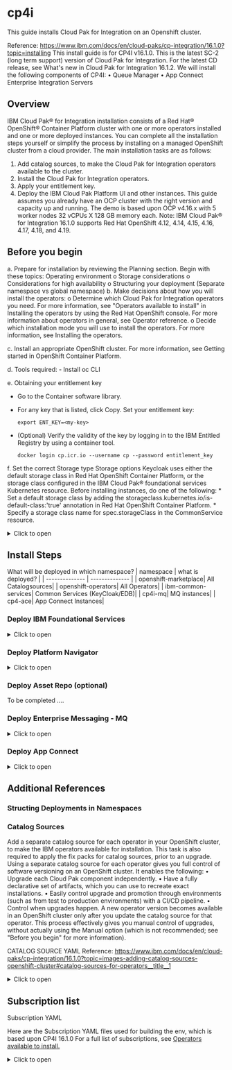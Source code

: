 # cp4i
This guide installs Cloud Pak for Integration on an Openshift cluster.

Reference: https://www.ibm.com/docs/en/cloud-paks/cp-integration/16.1.0?topic=installing
This install guide is for CP4I v16.1.0. This is the latest SC-2 (long term support) version of Cloud Pak for Integration. For the latest CD release, see What's new in Cloud Pak for Integration 16.1.2.
We will install the following components of CP4I: 
•	Queue Manager
•	App Connect Enterprise Integration Servers

## Overview
IBM Cloud Pak® for Integration installation consists of a Red Hat® OpenShift® Container Platform cluster with one or more operators installed and one or more deployed instances. You can complete all the installation steps yourself or simplify the process by installing on a managed OpenShift cluster from a cloud provider.
The main installation tasks are as follows:
1.	Add catalog sources, to make the Cloud Pak for Integration operators available to the cluster.
2.	Install the Cloud Pak for Integration operators.
3.	Apply your entitlement key.
4.	Deploy the IBM Cloud Pak Platform UI and other instances.
This guide assumes you already have an OCP cluster with the right version and capacity up and running. The demo is based upon OCP v4.16.x with 5 worker nodes 32 vCPUs X 128 GB memory each. 
Note: IBM Cloud Pak® for Integration 16.1.0 supports Red Hat OpenShift 4.12, 4.14, 4.15, 4.16, 4.17, 4.18, and 4.19. 

## Before you begin
a. Prepare for installation by reviewing the Planning section. Begin with these topics:
    Operating environment
    o	Storage considerations
    o	Considerations for high availability
    o	Structuring your deployment (Separate namespace vs global namespace)
b. Make decisions about how you will install the operators:
o	Determine which Cloud Pak for Integration operators you need. For more information, see "Operators available to install" in Installing the operators by using the Red Hat OpenShift console. For more information about operators in general, see Operator reference.
o	Decide which installation mode you will use to install the operators. For more information, see Installing the operators.

c. Install an appropriate OpenShift cluster. For more information, see Getting started in OpenShift Container Platform.

d. Tools required: 
	- Install oc CLI

e. Obtaining your entitlement key

   - Go to the Container software library.
 
   - For any key that is listed, click Copy.
		Set your entitlement key:
		
      ```
      export ENT_KEY=<my-key>
      ```
 
   - (Optional) Verify the validity of the key by logging in to the IBM Entitled Registry by using a container tool.
      ```
      docker login cp.icr.io --username cp --password entitlement_key
      ```
  
f. Set the correct Storage type
    Storage options 
    Keycloak uses either the default storage class in Red Hat OpenShift Container Platform, or the storage class configured in the IBM Cloud Pak® foundational services Kubernetes resource. Before installing instances, do one of the following:
    * Set a default storage class by adding the storageclass.kubernetes.io/is-default-class:'true' annotation in Red Hat OpenShift Container Platform.
    * Specify a storage class name for spec.storageClass in the CommonService resource.

<details closed>
<summary>Click to open</summary>
	
   - Identify current storage type
     Run command to identify the existing Storage type:
```
oc get sc
```

  Your will get a response like this showing 'ocs-storagecluster-cephfs (default)' (then proceed with the steps below):

  <img width="1028" height="88" alt="image" src="https://github.com/user-attachments/assets/db44e44f-714f-4162-9dba-fa9ae7bedde0" />

  

For this demo environment, we are using ODF, so default storage will be ocs-storagecluster-ceph-rbd. 

- Remove the existing default storage class

  Create sc-remove-default.yaml with following content

```yaml annotate
cat <<EOF > sc-remove-default.yaml
metadata:
  annotations:
    storageclass.kubernetes.io/is-default-class: "false"
EOF
```

  Execute the follwing command
  ```
  oc get sc | grep default | awk '{system("oc patch storageclass " $1 " --patch-file sc-remove-default.yaml")}'
  ```
  Successful response would look like
  `storageclass.storage.k8s.io/ocs-storagecluster-cephfs patched`

- Add the correct default storage class

  create sc-set-default.yaml with the following content
```yaml annotate
cat <<EOF > sc-set-default.yaml
metadata:
  annotations:
    storageclass.kubernetes.io/is-default-class: "true"
EOF
```

  Execute the following command
  ```
  oc patch storageclass ocs-storagecluster-ceph-rbd --patch-file sc-set-default.yaml
  ```
  Successfull response would look like:
  `storageclass.storage.k8s.io/ocs-storagecluster-ceph-rbd patched`

- Validate the default storage class
	Run the following command to verify that the default storage class is correct set to your desired option. In this case it should be ocs-storagecluster-ceph-rbd
```
oc get sc 
```

<img width="1055" height="104" alt="image" src="https://github.com/user-attachments/assets/0c7c632f-a89d-420a-a06e-bc6413153f16" />
</details>

## Install Steps

What will be deployed in which namespace?
| namespace      | what is deployed?       |
| -------------- | -------------- |
| openshift-marketplace| All Catalogsources|
| openshift-operators| All Operators|
| ibm-common-services| Common Services (KeyCloak/EDB)|
| cp4i-mq| MQ instances|
| cp4-ace| App Connect Instances|


### Deploy IBM Foundational Services
<details closed>
<summary>Click to open</summary>

Red Hat OpenShift Operators automate the creation, configuration, and management of instances of Kubernetes-native applications. Operators provide automation at every level of the stack—from managing the parts that make up the platform all the way to applications that are provided as a managed service.
Red Hat OpenShift uses the power of Operators to run the entire platform in an autonomous fashion while exposing configuration natively through Kubernetes objects, allowing for quick installation and frequent, robust updates. In addition to the automation advantages of Operators for managing the platform, Red Hat OpenShift makes it easier to find, install, and manage Operators running on your clusters.

The foundational services help you manage and administer IBM software on your cluster. IBM Cloud Pak foundational services component is included in several IBM Cloud Paks.

#### 1. Installing Cert Manager (Required if using APIC/Event Manager/Event Processing)

_Important: The API Connect cluster, Event Manager, and Event Processing instances require you to install an appropriate certificate manager. Follow the instructions in Installing the cert-manager Operator for Red Hat OpenShift to fulfill this requirement.
OPTIONAL: To install via Openshift Console UI, follow the instructions in Installing the cert-manager Operator for Red Hat OpenShift_

- Create a namespace

```
oc new-project cert-manager-operator
```

- Create the Operator

```yaml annotate
cat <<EOF | oc apply -f -
apiVersion: operators.coreos.com/v1
kind: OperatorGroup
metadata:
  name: cert-manager-operator
  namespace: cert-manager-operator 
spec:
  targetNamespaces:
  - cert-manager-operator
EOF
```
		
- Create the subscription

```yaml annotate
cat <<EOF | oc apply -f -
apiVersion: operators.coreos.com/v1alpha1
kind: Subscription
metadata:
  name: openshift-cert-manager-operator
  namespace: cert-manager-operator 
spec:
  channel: "stable-v1" 
  name: openshift-cert-manager-operator
  source: redhat-operators 
  sourceNamespace: openshift-marketplace
EOF
```
	
<!-- oc apply -f cert-manager-operatorgroup.yaml -->
<!-- oc apply -f cert-manager-subscription.yaml -->

- Confirm the subscription has been completed successfully before moving to the next step running the following command:
		
  		SUB_NAME=$(oc get deployment cert-manager-operator-controller-manager -n cert-manager-operator --ignore-not-found -o jsonpath='{.metadata.labels.olm\.owner}');if [ ! -z "$SUB_NAME" ]; then oc get csv/$SUB_NAME -n cert-manager-operator --ignore-not-found -o jsonpath='{.status.phase}';fi;echo
	
  Wait Until You get a response like this:
		`Succeeded`

#### 2. Install Common Services Catalog Source

   - Deploy the Catalog Source

	oc apply --filename https://raw.githubusercontent.com/IBM/cloud-pak/master/repo/case/ibm-cp-common-services/4.6.17/OLM/catalog-sources.yaml

   Note: Reference for correct catalog sources for CP4I v16.1.0: [Catalog sources for operators](https://www.ibm.com/docs/en/cloud-paks/cp-integration/16.1.0?topic=images-adding-catalog-sources-openshift-cluster#catalog-sources-for-operators)

  - Confirm the catalog source has been deployed successfully before moving to the next step running the following command:

		oc get catalogsources opencloud-operators -n openshift-marketplace -o jsonpath='{.status.connectionState.lastObservedState}';echo

    Wait Until You get a response like this:
		`READY`

#### 3. Create common-services namespace:

	oc create namespace ibm-common-services

#### 4. Install  common-services Operator:

  _Optional: Installing the operators by using the Red Hat OpenShift console_

  - Create a Subscription for the IBM Cloud Pak foundational services operator using the example file. Save the file as common-service-subscription.yaml

```yaml annotate
cat <<EOF | oc apply -f -
apiVersion: operators.coreos.com/v1alpha1
kind: Subscription
metadata:
  name: ibm-common-service-operator
  namespace: openshift-operators
spec:
  channel: v4.6
  installPlanApproval: Automatic
  name: ibm-common-service-operator
  source: opencloud-operators
  sourceNamespace: openshift-marketplace
EOF
```

<!-- oc apply -f common-service-subscription.yaml -n openshift-operators -->

   - Confirm the operator has been deployed successfully before moving to the next step running the following command:
		
  	SUB_NAME=$(oc get deployment/ibm-common-service-operator -n openshift-operators --ignore-not-found -o jsonpath='{.metadata.labels.olm\.owner}');if [ ! -z "$SUB_NAME" ]; then oc get csv/$SUB_NAME --ignore-not-found -o jsonpath='{.status.phase}';fi;echo
   
   Wait Until You get a response like this: 
   `Succeeded`
</details>


### Deploy Platform Navigator
<details closed>
<summary>Click to open</summary>
Deploying the Platform UI allows you to deploy and manage instances from a central location.

1. Install Platform UI Catalog Source
   _Note: Reference for correct catalog sources for CP4I v16.1.0: Catalog sources for operators_

		oc apply --filename https://raw.githubusercontent.com/IBM/cloud-pak/master/repo/case/ibm-integration-platform-navigator/7.3.16/OLM/catalog-sources.yaml

   Confirm the catalog source has been deployed successfully before moving to the next step running the following command:

		oc get catalogsources ibm-integration-platform-navigator-catalog -n openshift-marketplace -o jsonpath='{.status.connectionState.lastObservedState}';echo
  
   Wait Until You get a response like this:
		`READY`

2.	Install Operator:
   
a.	Create a Subscription for the IBM Cloud Pak foundational services operator

```yaml annotate
cat <<EOF | oc apply -f -
apiVersion: operators.coreos.com/v1alpha1
kind: Subscription
metadata:
  name: ibm-integration-platform-navigator
  namespace: openshift-operators
spec:
  channel: v7.3-sc2
  name: ibm-integration-platform-navigator
  source: ibm-integration-platform-navigator-catalog
  sourceNamespace: openshift-marketplace
EOF
```

<!-- oc apply -f platform-navigator-subscription.yaml -n openshift-operators -->

b.	Confirm the operator has been deployed successfully before moving to the next step running the following command:

	SUB_NAME=$(oc get deployment ibm-integration-platform-navigator-operator -n openshift-operators --ignore-not-found -o jsonpath='{.metadata.labels.olm\.owner}');if [ ! -z "$SUB_NAME" ]; then oc get csv/$SUB_NAME --ignore-not-found -o jsonpath='{.status.phase}';fi;echo
 
   Wait Until You get a response like this(after few minutes):
	  `Succeeded`
	_Note: You may be seeing a response of PENDING which indicates the deployment is underway butnot yet complete. Wait until the READY response is received before continuing._
  
3.	Deploy the Platform UI instance
   
a.	Create Platform UI namespace and add pull secret to Namespace

	oc new-project tools

	oc create secret docker-registry ibm-entitlement-key   --docker-username=cp    --docker-password=$ENT_KEY  --docker-server=cp.icr.io     --namespace=tools
 
   __Note: The IBM Entitled Registry contains software images for the instances in IBM Cloud Pak® for Integration. To allow the operators to automatically pull those software images, you must first obtain your entitlement key, then add your entitlement key in a pull secret. Your entitlement key must be added to the OpenShift cluster as a pull secret to deploy instances. Adding a global pull secret enables deployment of instances in all namespaces. The alternative is to add a pull secret to each namespace in which you plan to deploy instances (any namespace with operators), plus the 'openshift-operators' namespace. However, this option adds work to your installation process._


b.	Create a PlatformNavigator with the following configuration. 

```yaml annotate
cat <<EOF | oc apply -f -
apiVersion: integration.ibm.com/v1beta1
kind: PlatformNavigator
metadata:
  name: cp4i-navigator
  namespace: tools
spec:
  integrationAssistant:
    enabled: true
  license:
    accept: true
    license: L-JTPV-KYG8TF
  replicas: 3
  version: 16.1.0
EOF
```
  <!-- oc apply -f platform-ui-instance.yaml  -n tools -->

c.	Check the status of the Platform UI instance by running the following command in the project (namespace) where it was deployed:

	oc get platformnavigator cp4i-navigator -n tools -o jsonpath='{.status.conditions[0].type}';echo

   Wait Until You get a response like this: (Note: This can take upto 15mins)
       `Ready`

d.	Once the Platform UI instance is up and running get the access info:

Execute the following commands to retrieve the CP4I_URL, USER and Password:

	echo "CP4I Platform UI URL: $(oc get platformnavigator cp4i-navigator -n tools -o jsonpath='{.status.endpoints[?(@.name=="navigator")].uri}')";
	echo "CP4I admin user: $(oc get secret integration-admin-initial-temporary-credentials -n ibm-common-services -o jsonpath={.data.username} | base64 -d)";
	echo "CP4I admin password: $(oc get secret integration-admin-initial-temporary-credentials -n ibm-common-services -o jsonpath={.data.password} | base64 -d)"

 _Note the password is temporary and you will be required to change it the first time you log into Platform UI._

4. Login to CP4I
   
Use the browser to login to the CP4I url and upon successfully reset of password, you should see the following screen
 
<img width="1917" height="636" alt="image" src="https://github.com/user-attachments/assets/d33a090f-5dac-41f8-94b1-413dfc3e712f" />
</details>

### Deploy Asset Repo (optional)

To be completed …. 

### Deploy Enterprise Messaging - MQ

<details closed>
<summary>Click to open</summary>

1.	Install MQ Catalog Source:

   a. Deploy the Catalog source

	oc apply --filename https://raw.githubusercontent.com/IBM/cloud-pak/master/repo/case/ibm-mq/3.2.14/OLM/catalog-sources.yaml
 
   b. Confirm the catalog source has been deployed successfully before moving to the next step running the following command:
   
	oc get catalogsources ibmmq-operator-catalogsource -n openshift-marketplace -o jsonpath='{.status.connectionState.lastObservedState}';echo
 
   Wait Until You get a response like this:
      `READY`
	  
2.	Install MQ Operator (2-5 mins):
   
   a. Create a Subscription for the MQ operator using the example file. Save the file as mq-subscription.yaml

```yaml annotate
cat <<EOF | oc apply -f -
apiVersion: operators.coreos.com/v1alpha1
kind: Subscription
metadata:
  name: ibm-mq
  namespace: openshift-operators
spec:
  channel: v3.2-sc2
  name: ibm-mq
  source: ibmmq-operator-catalogsource
  sourceNamespace: openshift-marketplace
EOF
```

<!-- oc apply -f mq-subscription.yaml -n openshift-operators --> 

  b. Confirm the operator has been deployed successfully before moving to the next step running the following command:
  
		SUB_NAME=$(oc get deployment ibm-mq-operator -n openshift-operators --ignore-not-found -o jsonpath='{.metadata.labels.olm\.owner}');if [ ! -z "$SUB_NAME" ]; then oc get csv/$SUB_NAME --ignore-not-found -o jsonpath='{.status.phase}';fi;echo

  
   c. Wait Until You get a response like this:
      `Succeeded`

   
3.	Create MQ namespace and add pull secret to Namespace
   
		oc new-project cp4i-mq

		oc create secret docker-registry ibm-entitlement-key   --docker-username=cp    --docker-password=$ENT_KEY  --docker-server=cp.icr.io     --namespace=cp4i-mq

4.	Deploy Queue Manager Instance

Note: This is sample configuration for single Instance Queue Manager using MQSC and INI files. Additional configuration steps will be needed for more advanced MQ configuration and Security. 
	Creating a self-signed PKI using OpenSSL
	Example: Configuring a queue manager with mutual TLS authentication
	Testing a mutual TLS connection to a queue manager from your laptop
	Configuring high availability for queue managers using the IBM MQ Operator
	Configuring a Route to connect to a queue manager from outside a Red Hat OpenShift cluster

   a. Create mqsc-ini-example.yaml with the following:

```yaml annotate
cat <<EOF | oc apply -f -
apiVersion: v1
kind: ConfigMap
metadata:
  name: mqsc-ini-example
  namespace: cp4i-mq
data:
  example1.mqsc: |
    DEFINE QLOCAL('DEV.QUEUE.1') REPLACE
    DEFINE QLOCAL('DEV.QUEUE.2') REPLACE    
  example2.mqsc: |
    DEFINE QLOCAL('DEV.DEAD.LETTER.QUEUE') REPLACE
  example.ini: |
    Service:
      Name=AuthorizationService
      EntryPoints=14
      SecurityPolicy=UserExternal
EOF
```

  b. Create qmgr-demo-config.yaml with the following:
  
_(This yaml can also be generated via the platform navigator UI) 
(Navigate to Platform UI  Click Create Instance  Pick Queue Manager  Click next  Pick QuickStart configuration  Click Next  Toggle Advance Setting toggle switch  Enter the details  Click YAML ) Either copy+paste the new YAML or continue deploying MQ instance via UI)
_

```yaml annotate
cat <<EOF | oc apply -f -
apiVersion: mq.ibm.com/v1beta1
kind: QueueManager
metadata:
  name: qmgr-demo
  namespace: cp4i-mq
spec:
  version: 9.4.0.12-r1 # The identifier of the license you are accepting. This must be the correct license identifier for the version of MQ you are using. See https://ibm.biz/Bdm9be for valid values.
  license:
    accept: true
    license: L-JTPV-KYG8TF
    use: NonProduction
  queueManager:
    name: QMGRDEMO
    availability:
      type: SingleInstance
    mqsc:
    - configMap:
        name: mqsc-ini-example
        items:
        - example1.mqsc
        - example2.mqsc
    ini:
    - configMap:
        name: mqsc-ini-example
        items:
        - example.ini
    storage:
      defaultClass: ocs-storagecluster-ceph-rbd
      queueManager:
        type: persistent-claim
  web:
    console:
      authentication:
        provider: integration-keycloak
      authorization:
        provider: integration-keycloak
    enabled: true
EOF
```

<!-- oc apply -f mqsc-ini-example.yaml -n cp4i-mq --> 
<!-- oc apply -f qmgr-demo-config.yaml -n cp4i-mq --> 

  c. Confirm the instance has been deployed successfully before moving to the next step running the following command:
  
		oc get queuemanager qmgr-demo -n cp4i-mq -o jsonpath='{.status.phase}';echo
  
  d. Wait Until You get a response like this:
      `Running`
	  
  e. Execute the following command to verify that QMGR is running

		oc exec qmgr-demo-ibm-mq-0 -n cp4i-mq -- dspmq

5.	In the platform Navigator, you will now see any instance of Queue Manager running. 

   <img width="1917" height="636" alt="image" src="https://github.com/user-attachments/assets/44928bac-a75c-49f7-b5bf-7f54283ec1e1" />

   Click on the qmgr-demo link to navigate to Queue Manager console.
   
   <img width="1917" height="806" alt="image" src="https://github.com/user-attachments/assets/17b8d24a-61bf-4b18-8a48-ccde6e783746" />


</details>

### Deploy App Connect
<details closed>
<summary>Click to open</summary>

1.	Install App Connect Catalog Source:
    a. Apply the catalog source
	
 		oc apply --filename https://raw.githubusercontent.com/IBM/cloud-pak/master/repo/case/ibm-appconnect/12.0.15/OLM/catalog-sources.yaml

    b. Confirm the catalog source has been deployed successfully before moving to the next step running the following command:

		oc get catalogsources appconnect-operator-catalogsource -n openshift-marketplace -o jsonpath='{.status.connectionState.lastObservedState}';echo
 
   c. Wait Until You get a response like this:
		`READY`

2.	Install App Connect Operator: (Time Install ~2 mins)

   a. Create app-connect-subscription.yaml

```yaml annotate
cat <<EOF | oc apply -f -
apiVersion: operators.coreos.com/v1alpha1
kind: Subscription
metadata:
  name: ibm-appconnect
  namespace: openshift-operators     
spec:
  channel: v12.0-sc2
  name: ibm-appconnect
  source: appconnect-operator-catalogsource
  sourceNamespace: openshift-marketplace
EOF
```

<!-- oc apply -f app-connect-subscription.yaml -n openshift-operators -->

 b.	Confirm the operator has been deployed successfully before moving to the next step running the following command:

	SUB_NAME=$(oc get deployment ibm-appconnect-operator -n openshift-operators --ignore-not-found -o jsonpath='{.metadata.labels.olm\.owner}');if [ ! -z "$SUB_NAME" ]; then oc get csv/$SUB_NAME --ignore-not-found -o jsonpath='{.status.phase}';fi;echo

 c. Wait Until You get a response like this:
	`Succeeded`

3.	Create new namespace and add entitlement key as secret

		oc new-project cp4i-ace

		oc create secret docker-registry ibm-entitlement-key   --docker-username=cp    --docker-password=$ENT_KEY  --docker-server=cp.icr.io     --namespace=cp4i-ace

4.	Deploy Dashboard instance:
   
    a. Create ace-dashboard-instance 

	   Set the correct storage file; In this case; 
  	   For OCP_TYPE=ODF; we are setting OCP_FILE_STORAGE=`ocs-storagecluster-cephfs` as seen in the YAML below.

       _(This yaml can also be generated via the platform navigator UI)
       (Navigate to Platform UI  Click Create Instance  Pick Integration Dashboard  Click next  Pick QuickStart configuration  Click Next  Toggle Advance Setting toggle switch  Enter the details  Click YAML ) Either copy+paste the new YAML or continue deploying MQ instance via UI)_

```yaml annotate
cat <<EOF | oc apply -f -
apiVersion: appconnect.ibm.com/v1beta1
kind: Dashboard
metadata:
  labels:
    backup.appconnect.ibm.com/component: dashboard
  name: ace-dashboard
  namespace: cp4i-ace
spec:
  authentication:
    integrationKeycloak:
      enabled: true
  authorization:
    integrationKeycloak:
      enabled: true
  displayMode: IntegrationRuntimes
  license:
    accept: true
    license: L-XRNH-47FJAW
    use: CloudPakForIntegrationNonProduction
  pod:
    containers:
      content-server:
        resources:
          limits:
            memory: 512Mi
          requests:
            cpu: 50m
            memory: 50Mi
      control-ui:
        resources:
          limits:
            memory: 512Mi
          requests:
            cpu: 50m
            memory: 125Mi
  replicas: 1
  storage:
    size: 5Gi
    type: persistent-claim
    class: ocs-storagecluster-cephfs
  version: '12.0'
  api:
    enabled: true
EOF
```

<!-- oc apply -f  ace-dashboard-instance.yaml -n cp4i-ace -->

  b. Confirm the instance has been deployed successfully before moving to the next step running the following command:

		oc get dashboard ace-dashboard -n cp4i-ace -o jsonpath='{.status.phase}';echo
 
  c. Wait for few minutes Until You get a response like this:
  	`Ready`
  
  d. You should now see the ace-dashboard instance in the Platform Navigator UI

<img width="1917" height="806" alt="image" src="https://github.com/user-attachments/assets/e3352cba-1cca-4987-a3ff-d51a8c3722c5" />

   Click on the ace-dashboard link to navigate to ACE 
   
<img width="1917" height="806" alt="image" src="https://github.com/user-attachments/assets/e263fe9e-318f-4da3-8d43-3ed92b015ca1" />



5.	Deploy Designer Authoring instance 

    a. Create ACE designer instance

    _(This yaml can also be generated via the platform navigator UI)_
    _(Navigate to Platform UI  Click Create Instance  Pick Integration Design  Click next  Pick QuickStart with AI Enabled configuration  Click Next  Toggle Advance Setting toggle switch  Enter the details  Click YAML ) Either copy+paste the new YAML or continue deploying MQ instance via UI)_

```yaml annotate
cat <<EOF | oc apply -f -
apiVersion: appconnect.ibm.com/v1beta1
kind: DesignerAuthoring
metadata:
  labels:
    backup.appconnect.ibm.com/component: designerauthoring
  name: ace-designer-ai
  namespace: cp4i-ace
spec:
  authentication:
    integrationKeycloak:
      enabled: true
  authorization:
    integrationKeycloak:
      enabled: true
  couchdb:
    replicas: 1
    storage:
      size: 10Gi
      type: persistent-claim
      class: ocs-storagecluster-ceph-rbd
  designerFlowsOperationMode: local
  designerMappingAssist:
    enabled: true
    incrementalLearning:
      schedule: Every 15 days
      useIncrementalLearning: true
      storage:
        type: persistent-claim
        class: ocs-storagecluster-cephfs
  license:
    accept: true
    license: L-XRNH-47FJAW
    use: CloudPakForIntegrationNonProduction
  replicas: 1
  version: '12.0'
EOF
```

<!-- oc apply -f ace-designer-local-ai-instance.yaml -n cp4i-ace -->

   b. Confirm the instance has been deployed successfully before moving to the next step running the following command:

   	oc get designerauthoring ace-designer-ai -n cp4i-ace -o jsonpath='{.status.phase}';echo

   c. Wait Until You get a response like this:
	`Ready`
 
   d. Once deployed, you should see the ace-designer instance in the platform navigator ui

<img width="1917" height="806" alt="image" src="https://github.com/user-attachments/assets/5b5b9234-b43d-48a4-8529-a92199bcfdea" />

Click on the ace-designer-ai instance to launch the ACE Designer

<img width="1917" height="806" alt="image" src="https://github.com/user-attachments/assets/e1586967-d0fe-4a99-99b3-757a1c06f9dc" />




6.	Additional components as needed
•	Deploy Integration runtime instances

</details>

## Additional References

### Structing Deployments in Namespaces 




### Catalog Sources
Add a separate catalog source for each operator in your OpenShift cluster, to make the IBM operators available for installation. This task is also required to apply the fix packs for catalog sources, prior to an upgrade. Using a separate catalog source for each operator gives you full control of software versioning on an OpenShift cluster. It enables the following:
•	Upgrade each Cloud Pak component independently.
•	Have a fully declarative set of artifacts, which you can use to recreate exact installations.
•	Easily control upgrade and promotion through environments (such as from test to production environments) with a CI/CD pipeline.
•	Control when upgrades happen. A new operator version becomes available in an OpenShift cluster only after you update the catalog source for that operator. This process effectively gives you manual control of upgrades, without actually using the Manual option (which is not recommended; see "Before you begin" for more information).

CATALOG SOURCE YAML
Reference: https://www.ibm.com/docs/en/cloud-paks/cp-integration/16.1.0?topic=images-adding-catalog-sources-openshift-cluster#catalog-sources-for-operators__title__1

<details closed>
<summary>Click to open</summary>

| Name of Service      | Command reference       |
| -------------- | -------------- |
| IBM Cloud Pak foundational services | ```oc apply --filename https://raw.githubusercontent.com/IBM/cloud-pak/master/repo/case/ibm-cp-common-services/4.6.17/OLM/catalog-sources.yaml``` |
| IBM Cloud Pak for Integration | ```oc apply --filename https://raw.githubusercontent.com/IBM/cloud-pak/master/repo/case/ibm-integration-platform-navigator/7.3.16/OLM/catalog-sources.yaml``` |
| IBM Automation foundation assets | ``` oc apply --filename https://raw.githubusercontent.com/IBM/cloud-pak/master/repo/case/ibm-integration-asset-repository/1.7.13/OLM/catalog-sources-linux-amd64.yaml ``` \
| IBM API Connect | ``` oc apply --filename https://raw.githubusercontent.com/IBM/cloud-pak/master/repo/case/ibm-apiconnect/5.5.0/OLM/catalog-sources.yaml ``` |
| IBM App Connect | ``` oc apply --filename https://raw.githubusercontent.com/IBM/cloud-pak/master/repo/case/ibm-appconnect/12.0.15/OLM/catalog-sources.yaml ``` |
| IBM MQ | ``` oc apply --filename https://raw.githubusercontent.com/IBM/cloud-pak/master/repo/case/ibm-mq/3.2.14/OLM/catalog-sources.yaml ``` |
| IBM DataPower Gateway | ``` oc apply --filename https://raw.githubusercontent.com/IBM/cloud-pak/master/repo/case/ibm-datapower-operator/1.11.7/OLM/catalog-sources.yaml ``` |
| IBM Event Streams | ``` oc apply --filename https://raw.githubusercontent.com/IBM/cloud-pak/master/repo/case/ibm-eventstreams/12.0.0/OLM/catalog-sources.yaml ``` |
| IBM Event Endpoint Management | ``` oc apply --filename https://raw.githubusercontent.com/IBM/cloud-pak/master/repo/case/ibm-eventendpointmanagement/11.6.3/OLM/catalog-sources.yaml ``` |
| IBM Event Processing | ``` oc apply --filename https://raw.githubusercontent.com/IBM/cloud-pak/master/repo/case/ibm-eventprocessing/1.4.2/OLM/catalog-sources.yaml ``` |

</details>

## Subscription list 

Subscription YAML 

Here are the Subscription YAML files used for building the env, which is based upon CP4I 16.1.0
For a full list of subscriptions, see [Operators available to install.](https://www.ibm.com/docs/en/cloud-paks/cp-integration/16.1.0?topic=operators-installing-by-using-cli#operators-available)

<details closed>
<summary>Click to open</summary>

- IBM Cloud Pak for Integration - Platform UI, Assembly, API, API Product, Messaging server, Messaging channel, Messaging queue, Messaging user
``` yaml annotate
apiVersion: operators.coreos.com/v1alpha1
kind: Subscription
metadata:
  name: ibm-integration-platform-navigator
  namespace: openshift-operators
  labels:
    backup.integration.ibm.com/component: subscription        
spec:
  channel: v7.3-sc2
  name: ibm-integration-platform-navigator
  source: ibm-integration-platform-navigator-catalog
  sourceNamespace: openshift-marketplace
```

- IBM Cloud Pak foundational services - Cloud Pak foundational services for Cloud Native PostgreSQL and RedHat Build of Keycloak only
``` yaml annotate
apiVersion: operators.coreos.com/v1alpha1
kind: Subscription
metadata:
  name: ibm-common-service-operator
  namespace: openshift-operators
  labels:
    backup.integration.ibm.com/component: subscription        
spec:
  channel: v4.6
  name: ibm-common-service-operator
  source: opencloud-operators
  sourceNamespace: openshift-marketplace
```

- IBM Automation foundation assets - Automation assets
``` yaml annotate
apiVersion: operators.coreos.com/v1alpha1
kind: Subscription
metadata:
  name: ibm-integration-asset-repository
  labels:
    backup.integration.ibm.com/component: subscription        
spec:
  channel: v1.7-sc2
  name: ibm-integration-asset-repository
  source: ibm-integration-asset-repository-catalog
  sourceNamespace: openshift-marketplace
```

- IBM API Connect - API Connect cluster, API Manager, API Analytics, API Portal, API Gateway
``` yaml annotate
apiVersion: operators.coreos.com/v1alpha1
kind: Subscription
metadata:
  name: ibm-apiconnect
  labels:
    backup.apiconnect.ibm.com/component: subscription        
spec:
  channel: v5.5-sc2
  name: ibm-apiconnect
  source: ibm-apiconnect-catalog
  sourceNamespace: openshift-marketplace
```
	
- IBM App Connect - Integration dashboard, Integration design, Integration runtime
``` yaml annotate
apiVersion: operators.coreos.com/v1alpha1
kind: Subscription
metadata:
  name: ibm-appconnect
  labels:
    backup.appconnect.ibm.com/component: subscription        
spec:
  channel: v12.0-sc2
  name: ibm-appconnect
  source: appconnect-operator-catalogsource
  sourceNamespace: openshift-marketplace
```

- IBM MQ - Queue manager
``` yaml annotate
apiVersion: operators.coreos.com/v1alpha1
kind: Subscription
metadata:
  name: ibm-mq
  labels:
    backup.mq.ibm.com/component: subscription        
spec:
  channel: v3.2-sc2
  name: ibm-mq
  source: ibmmq-operator-catalogsource
  sourceNamespace: openshift-marketplace
```

- IBM Event Streams - Kafka cluster, Kafka topic, Kafka user, Kafka Connect runtime, Kafka connector
``` yaml annotate
apiVersion: operators.coreos.com/v1alpha1
kind: Subscription
metadata:
  name: ibm-eventstreams
  labels:
    backup.eventstreams.ibm.com/component: subscription        
spec:
  channel: v12.0
  name: ibm-eventstreams
  source: ibm-eventstreams
  sourceNamespace: openshift-marketplace
```

- IBM Event Endpoint Management - Event Manager, Event Gateway
``` yaml annotate
apiVersion: operators.coreos.com/v1alpha1
kind: Subscription
metadata:
  name: ibm-eventendpointmanagement
  labels:
    backup.events.ibm.com/component: subscription        
spec:
  channel: v11.6
  name: ibm-eventendpointmanagement
  source: ibm-eventendpointmanagement-catalog
  sourceNamespace: openshift-marketplace
```

- IBM Event Processing - Event Processing
``` yaml annotate
apiVersion: operators.coreos.com/v1alpha1
kind: Subscription
metadata:
  name: ibm-eventprocessing
spec:
  channel: v1.4
  name: ibm-eventprocessing
  source: ibm-eventprocessing-catalog
  sourceNamespace: openshift-marketplace
```

- IBM DataPower Gateway - Enterprise gateway
  _Important: Do not apply this subscription if you already applied the subscription for the IBM API Connect operator
``` yaml annotate
apiVersion: operators.coreos.com/v1alpha1
kind: Subscription
metadata:
  name: datapower-operator
  labels:
    backup.datapower.ibm.com/component: subscription        
spec:
  channel: v1.11-sc2
  name: datapower-operator
  source: ibm-datapower-operator-catalog
  sourceNamespace: openshift-marketplace
```

</details>

<!-- 
<img width="468" height="624" alt="image" src="https://github.com/user-attachments/assets/f1c29f8e-273a-499c-ac06-4b360984e5b6" />
-->
